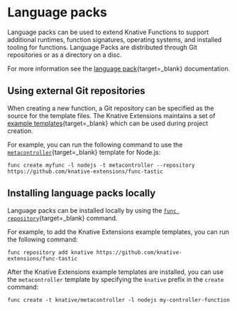 # Language packs

Language packs can be used to extend Knative Functions to support additional runtimes, function signatures, operating systems, and installed tooling for functions. Language Packs are distributed through Git repositories or as a directory on a disc.

For more information see the [language pack](https://github.com/knative/func/blob/main/docs/language-packs/language-pack-contract.md){target=_blank} documentation.

## Using external Git repositories

When creating a new function, a Git repository can be specified as the source
for the template files. The Knative Extensions maintains a set of [example templates](https://github.com/knative-extensions/func-tastic){target=_blank} which can be used during project creation.

For example, you can run the following command to use the [`metacontroller`](https://metacontroller.github.io/metacontroller/){target=_blank} template for Node.js:

```{ .console }
func create myfunc -l nodejs -t metacontroller --repository https://github.com/knative-extensions/func-tastic
```

## Installing language packs locally

Language packs can be installed locally by using the [`func repository`](https://github.com/knative/func/blob/main/docs/reference/func_repository.md){target=_blank} command.

For example, to add the Knative Extensions example templates, you can run the following command:

```{ .console }
func repository add knative https://github.com/knative-extensions/func-tastic
```

After the Knative Extensions example templates are installed, you can use the `metacontroller` template by specifying the `knative` prefix in the `create` command:

```{ .console }
func create -t knative/metacontroller -l nodejs my-controller-function
```
